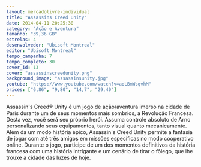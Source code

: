 ```yaml
---
layout: mercadolivre-individual
title: "Assassins Creed Unity"
date: 2014-04-11 20:25:30
category: "Ação e Aventura"
tamanho: "39,36 GB"
estrelas: 4
desenvolvedor: "Ubisoft Montreal"
editor: "Ubisoft Montreal"
tempo_campanha: 7
tempo_completo: 30
cover_id: 13
cover: "assassinscreedunity.png"
background_image: "assassinsunity.jpg"
youtube: "https://www.youtube.com/watch?v=aoLBmWsqvhM"
prices: ["6,86", "9,80", "14,7", "29,40"]
---
```


Assassin's Creed® Unity é um jogo de ação/aventura imerso na cidade de Paris durante um de seus momentos mais sombrios, a Revolução Francesa. Desta vez, você será seu próprio herói. Assuma controle absoluto de Arno personalizando seus equipamentos, tanto visual quanto mecanicamente. Além da um modo história épico, Assassin's Creed Unity permite a fantasia de jogar com até três amigos em missões específicas no modo cooperativo online. Durante o jogo, participe de um dos momentos definitivos da história francesa com uma história intrigante e um cenário de tirar o fôlego, que lhe trouxe a cidade das luzes de hoje.
